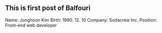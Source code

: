 ## This is first post of Balfouri ##

Name: Jonghoon Kim
Birth: 1990. 12. 10
Company: Sodacrew Inc.
Position: Front-end web developer
